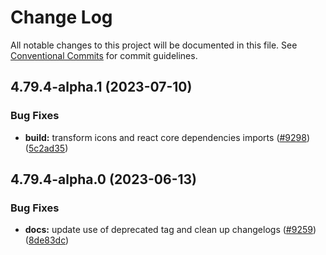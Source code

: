 # Change Log

All notable changes to this project will be documented in this file.
See [Conventional Commits](https://conventionalcommits.org) for commit guidelines.

## 4.79.4-alpha.1 (2023-07-10)

### Bug Fixes

- **build:** transform icons and react core dependencies imports ([#9298](https://github.com/patternfly/patternfly-react/issues/9298)) ([5c2ad35](https://github.com/patternfly/patternfly-react/commit/5c2ad3559c61c97aac74ba97102c73eeefe4a53f))

## 4.79.4-alpha.0 (2023-06-13)

### Bug Fixes

- **docs:** update use of deprecated tag and clean up changelogs ([#9259](https://github.com/patternfly/patternfly-react/issues/9259)) ([8de83dc](https://github.com/patternfly/patternfly-react/commit/8de83dc3b2fb88094fd3c21bda2ed6e371986cba))
